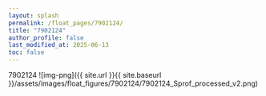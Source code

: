 ```yaml
---
layout: splash
permalink: /float_pages/7902124/
title: "7902124"
author_profile: false
last_modified_at: 2025-06-13
toc: false
---
```

 
7902124
![img-png]({{ site.url }}{{ site.baseurl }}/assets/images/float_figures/7902124/7902124_Sprof_processed_v2.png)